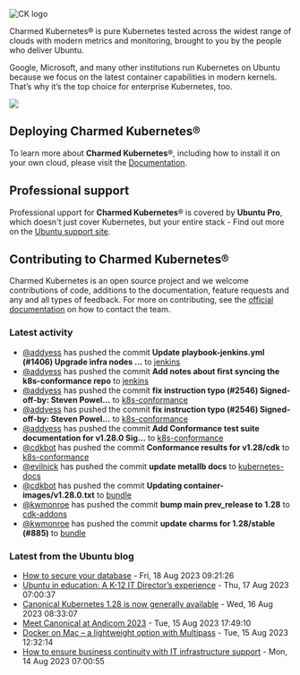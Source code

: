 ![CK logo](https://assets.ubuntu.com/v1/451d4cf4-Charmed+Kubernetes_RGB_onWhite_2022.svg)

Charmed Kubernetes® is pure Kubernetes tested across the widest range of clouds with modern metrics and monitoring, brought to you by the people who deliver Ubuntu.

Google, Microsoft, and many other institutions run Kubernetes on Ubuntu because we focus on the latest container capabilities in modern kernels. That’s why it’s the top choice for enterprise Kubernetes, too.

![](https://assets.ubuntu.com/v1/843c77b6-juju-at-a-glace.svg)

## Deploying Charmed Kubernetes®

To learn more about **Charmed Kubernetes**®, including how to install it on your own cloud, please visit the [Documentation][docs].

## Professional support

Professional upport for **Charmed Kubernetes**® is covered by **Ubuntu Pro**, which doesn't just cover Kubernetes, but your entire stack - Find out more on the [Ubuntu support site](https://ubuntu.com/support).

## Contributing to Charmed Kubernetes®

Charmed Kubernetes is an open source project and we welcome contributions of code, additions to the documentation, feature requests and any and all types of feedback. For more on contributing, see the [official documentation][get-in-touch] on how to contact the team.

<!-- LINKS -->
[docs]: https://ubuntu.com/kubernetes/docs
[get-in-touch]: https://ubuntu.com/kubernetes/docs/get-in-touch

### Latest activity

<!-- activity starts -->
 - [@addyess](https://github.com/addyess) has pushed the commit **Update playbook-jenkins.yml (#1406)  Upgrade infra nodes ...** to [jenkins](https://github.com/charmed-kubernetes/jenkins)
 - [@addyess](https://github.com/addyess) has pushed the commit **Add notes about first syncing the k8s-conformance repo** to [jenkins](https://github.com/charmed-kubernetes/jenkins)
 - [@addyess](https://github.com/addyess) has pushed the commit **fix instruction typo (#2546)  Signed-off-by: Steven Powel...** to [k8s-conformance](https://github.com/charmed-kubernetes/k8s-conformance)
 - [@addyess](https://github.com/addyess) has pushed the commit **fix instruction typo (#2546)  Signed-off-by: Steven Powel...** to [k8s-conformance](https://github.com/charmed-kubernetes/k8s-conformance)
 - [@addyess](https://github.com/addyess) has pushed the commit **Add Conformance test suite documentation for v1.28.0  Sig...** to [k8s-conformance](https://github.com/charmed-kubernetes/k8s-conformance)
 - [@cdkbot](https://github.com/cdkbot) has pushed the commit **Conformance results for v1.28/cdk** to [k8s-conformance](https://github.com/charmed-kubernetes/k8s-conformance)
 - [@evilnick](https://github.com/evilnick) has pushed the commit **update metallb docs** to [kubernetes-docs](https://github.com/charmed-kubernetes/kubernetes-docs)
 - [@cdkbot](https://github.com/cdkbot) has pushed the commit **Updating container-images/v1.28.0.txt** to [bundle](https://github.com/charmed-kubernetes/bundle)
 - [@kwmonroe](https://github.com/kwmonroe) has pushed the commit **bump main prev_release to 1.28** to [cdk-addons](https://github.com/charmed-kubernetes/cdk-addons)
 - [@kwmonroe](https://github.com/kwmonroe) has pushed the commit **update charms for 1.28/stable (#885)** to [bundle](https://github.com/charmed-kubernetes/bundle)
<!-- activity ends -->

<!-- roadmap starts -->

<!-- roadmap ends -->

### Latest from the Ubuntu blog

<!-- blog starts -->
* [How to secure your database](https://ubuntu.com//blog/secure-database) - Fri, 18 Aug 2023 09:21:26 
* [Ubuntu in education: A K-12 IT Director’s experience](https://ubuntu.com//blog/ubuntu-in-education-a-k-12-it-directors-experience) - Thu, 17 Aug 2023 07:00:37 
* [Canonical﻿ Kubernetes 1.28 is now generally available](https://ubuntu.com//blog/canonical%ef%bb%bf-kubernetes-1-28-is-now-generally-available) - Wed, 16 Aug 2023 08:33:07 
* [Meet Canonical at Andicom 2023](https://ubuntu.com//blog/meet-canonical-at-andicom-2023) - Tue, 15 Aug 2023 17:49:10 
* [Docker on Mac &#8211; a lightweight option with Multipass](https://ubuntu.com//blog/docker-on-mac-a-lightweight-option-with-multipass) - Tue, 15 Aug 2023 12:32:14 
* [How to ensure business continuity with IT infrastructure support](https://ubuntu.com//blog/how-to-ensure-business-continuity-with-it-infrastructure-support) - Mon, 14 Aug 2023 07:00:55 
<!-- blog ends -->
